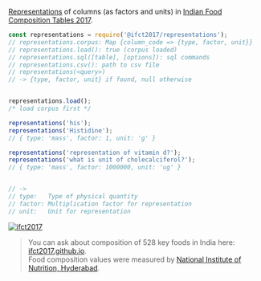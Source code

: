 [Representations] of columns (as factors and units) in [Indian Food Composition Tables 2017].

```javascript
const representations = require('@ifct2017/representations');
// representations.corpus: Map {column_code => {type, factor, unit}}
// representations.load(): true (corpus loaded)
// representations.sql([table], [options]): sql commands
// representations.csv(): path to csv file
// representations(<query>)
// -> {type, factor, unit} if found, null otherwise


representations.load();
/* load corpus first */

representations('his');
representations('Histidine');
// { type: 'mass', factor: 1, unit: 'g' }

representations('representation of vitamin d?');
representations('what is unit of cholecalciferol?');
// { type: 'mass', factor: 1000000, unit: 'ug' }


// ->
// type:   Type of physical quantity
// factor: Multiplication factor for representation
// unit:   Unit for representation
```


[![ifct2017](http://ninindia.org/images/ifct_2017.png)](https://www.npmjs.com/package/ifct2017)
> You can ask about composition of 528 key foods in India here: [ifct2017.github.io].<br>
> Food composition values were measured by [National Institute of Nutrition, Hyderabad].<br>

[Indian Food Composition Tables 2017]: http://ifct2017.com/
[Representations]: https://github.com/ifct2017/representations/tree/master/index.csv
[ifct2017.github.io]: https://ifct2017.github.io
[National Institute of Nutrition, Hyderabad]: http://www.ninindia.org
